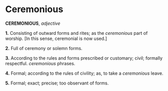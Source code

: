 # Ceremonious

**CEREMONIOUS**, _adjective_

**1.** Consisting of outward forms and rites; as the _ceremonious_ part of worship. \[In this sense, ceremonial is now used.\]

**2.** Full of ceremony or solemn forms.

**3.** According to the rules and forms prescribed or customary; civil; formally respectful. _ceremonious_ phrases.

**4.** Formal; according to the rules of civility; as, to take a _ceremonious_ leave.

**5.** Formal; exact; precise; too observant of forms.